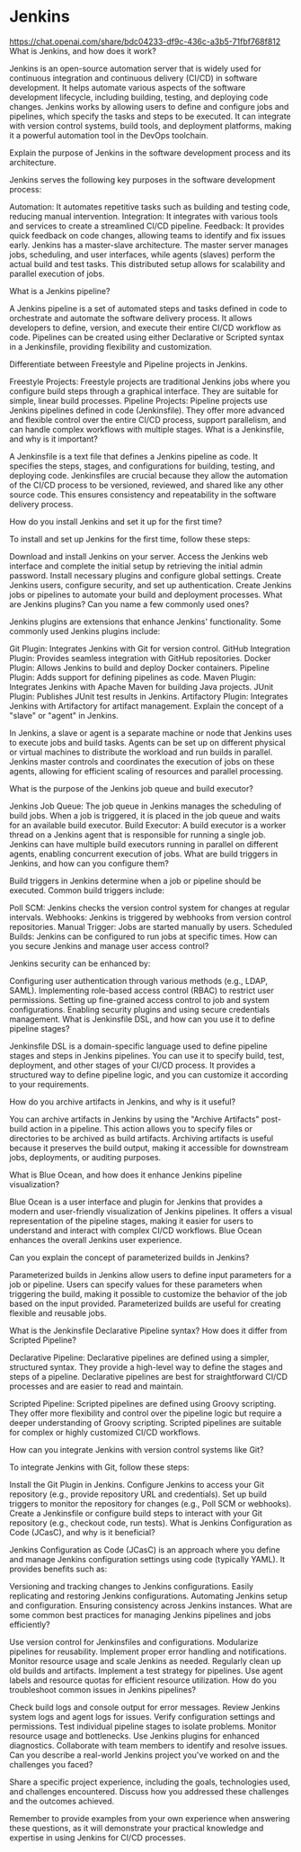 # Jenkins

https://chat.openai.com/share/bdc04233-df9c-436c-a3b5-71fbf768f812
What is Jenkins, and how does it work?

Jenkins is an open-source automation server that is widely used for continuous integration and continuous delivery (CI/CD) in software development. It helps automate various aspects of the software development lifecycle, including building, testing, and deploying code changes. Jenkins works by allowing users to define and configure jobs and pipelines, which specify the tasks and steps to be executed. It can integrate with version control systems, build tools, and deployment platforms, making it a powerful automation tool in the DevOps toolchain.

Explain the purpose of Jenkins in the software development process and its architecture.

Jenkins serves the following key purposes in the software development process:

Automation: It automates repetitive tasks such as building and testing code, reducing manual intervention.
Integration: It integrates with various tools and services to create a streamlined CI/CD pipeline.
Feedback: It provides quick feedback on code changes, allowing teams to identify and fix issues early.
Jenkins has a master-slave architecture. The master server manages jobs, scheduling, and user interfaces, while agents (slaves) perform the actual build and test tasks. This distributed setup allows for scalability and parallel execution of jobs.

What is a Jenkins pipeline?

A Jenkins pipeline is a set of automated steps and tasks defined in code to orchestrate and automate the software delivery process. It allows developers to define, version, and execute their entire CI/CD workflow as code. Pipelines can be created using either Declarative or Scripted syntax in a Jenkinsfile, providing flexibility and customization.

Differentiate between Freestyle and Pipeline projects in Jenkins.

Freestyle Projects: Freestyle projects are traditional Jenkins jobs where you configure build steps through a graphical interface. They are suitable for simple, linear build processes.
Pipeline Projects: Pipeline projects use Jenkins pipelines defined in code (Jenkinsfile). They offer more advanced and flexible control over the entire CI/CD process, support parallelism, and can handle complex workflows with multiple stages.
What is a Jenkinsfile, and why is it important?

A Jenkinsfile is a text file that defines a Jenkins pipeline as code. It specifies the steps, stages, and configurations for building, testing, and deploying code. Jenkinsfiles are crucial because they allow the automation of the CI/CD process to be versioned, reviewed, and shared like any other source code. This ensures consistency and repeatability in the software delivery process.

How do you install Jenkins and set it up for the first time?

To install and set up Jenkins for the first time, follow these steps:

Download and install Jenkins on your server.
Access the Jenkins web interface and complete the initial setup by retrieving the initial admin password.
Install necessary plugins and configure global settings.
Create Jenkins users, configure security, and set up authentication.
Create Jenkins jobs or pipelines to automate your build and deployment processes.
What are Jenkins plugins? Can you name a few commonly used ones?

Jenkins plugins are extensions that enhance Jenkins' functionality. Some commonly used Jenkins plugins include:

Git Plugin: Integrates Jenkins with Git for version control.
GitHub Integration Plugin: Provides seamless integration with GitHub repositories.
Docker Plugin: Allows Jenkins to build and deploy Docker containers.
Pipeline Plugin: Adds support for defining pipelines as code.
Maven Plugin: Integrates Jenkins with Apache Maven for building Java projects.
JUnit Plugin: Publishes JUnit test results in Jenkins.
Artifactory Plugin: Integrates Jenkins with Artifactory for artifact management.
Explain the concept of a "slave" or "agent" in Jenkins.

In Jenkins, a slave or agent is a separate machine or node that Jenkins uses to execute jobs and build tasks. Agents can be set up on different physical or virtual machines to distribute the workload and run builds in parallel. Jenkins master controls and coordinates the execution of jobs on these agents, allowing for efficient scaling of resources and parallel processing.

What is the purpose of the Jenkins job queue and build executor?

Jenkins Job Queue: The job queue in Jenkins manages the scheduling of build jobs. When a job is triggered, it is placed in the job queue and waits for an available build executor.
Build Executor: A build executor is a worker thread on a Jenkins agent that is responsible for running a single job. Jenkins can have multiple build executors running in parallel on different agents, enabling concurrent execution of jobs.
What are build triggers in Jenkins, and how can you configure them?

Build triggers in Jenkins determine when a job or pipeline should be executed. Common build triggers include:

Poll SCM: Jenkins checks the version control system for changes at regular intervals.
Webhooks: Jenkins is triggered by webhooks from version control repositories.
Manual Trigger: Jobs are started manually by users.
Scheduled Builds: Jenkins can be configured to run jobs at specific times.
How can you secure Jenkins and manage user access control?

Jenkins security can be enhanced by:

Configuring user authentication through various methods (e.g., LDAP, SAML).
Implementing role-based access control (RBAC) to restrict user permissions.
Setting up fine-grained access control to job and system configurations.
Enabling security plugins and using secure credentials management.
What is Jenkinsfile DSL, and how can you use it to define pipeline stages?

Jenkinsfile DSL is a domain-specific language used to define pipeline stages and steps in Jenkins pipelines. You can use it to specify build, test, deployment, and other stages of your CI/CD process. It provides a structured way to define pipeline logic, and you can customize it according to your requirements.

How do you archive artifacts in Jenkins, and why is it useful?

You can archive artifacts in Jenkins by using the "Archive Artifacts" post-build action in a pipeline. This action allows you to specify files or directories to be archived as build artifacts. Archiving artifacts is useful because it preserves the build output, making it accessible for downstream jobs, deployments, or auditing purposes.

What is Blue Ocean, and how does it enhance Jenkins pipeline visualization?

Blue Ocean is a user interface and plugin for Jenkins that provides a modern and user-friendly visualization of Jenkins pipelines. It offers a visual representation of the pipeline stages, making it easier for users to understand and interact with complex CI/CD workflows. Blue Ocean enhances the overall Jenkins user experience.

Can you explain the concept of parameterized builds in Jenkins?

Parameterized builds in Jenkins allow users to define input parameters for a job or pipeline. Users can specify values for these parameters when triggering the build, making it possible to customize the behavior of the job based on the input provided. Parameterized builds are useful for creating flexible and reusable jobs.

What is the Jenkinsfile Declarative Pipeline syntax? How does it differ from Scripted Pipeline?

Declarative Pipeline: Declarative pipelines are defined using a simpler, structured syntax. They provide a high-level way to define the stages and steps of a pipeline. Declarative pipelines are best for straightforward CI/CD processes and are easier to read and maintain.

Scripted Pipeline: Scripted pipelines are defined using Groovy scripting. They offer more flexibility and control over the pipeline logic but require a deeper understanding of Groovy scripting. Scripted pipelines are suitable for complex or highly customized CI/CD workflows.

How can you integrate Jenkins with version control systems like Git?

To integrate Jenkins with Git, follow these steps:

Install the Git Plugin in Jenkins.
Configure Jenkins to access your Git repository (e.g., provide repository URL and credentials).
Set up build triggers to monitor the repository for changes (e.g., Poll SCM or webhooks).
Create a Jenkinsfile or configure build steps to interact with your Git repository (e.g., checkout code, run tests).
What is Jenkins Configuration as Code (JCasC), and why is it beneficial?

Jenkins Configuration as Code (JCasC) is an approach where you define and manage Jenkins configuration settings using code (typically YAML). It provides benefits such as:

Versioning and tracking changes to Jenkins configurations.
Easily replicating and restoring Jenkins configurations.
Automating Jenkins setup and configuration.
Ensuring consistency across Jenkins instances.
What are some common best practices for managing Jenkins pipelines and jobs efficiently?

Use version control for Jenkinsfiles and configurations.
Modularize pipelines for reusability.
Implement proper error handling and notifications.
Monitor resource usage and scale Jenkins as needed.
Regularly clean up old builds and artifacts.
Implement a test strategy for pipelines.
Use agent labels and resource quotas for efficient resource utilization.
How do you troubleshoot common issues in Jenkins pipelines?

Check build logs and console output for error messages.
Review Jenkins system logs and agent logs for issues.
Verify configuration settings and permissions.
Test individual pipeline stages to isolate problems.
Monitor resource usage and bottlenecks.
Use Jenkins plugins for enhanced diagnostics.
Collaborate with team members to identify and resolve issues.
Can you describe a real-world Jenkins project you've worked on and the challenges you faced?

Share a specific project experience, including the goals, technologies used, and challenges encountered. Discuss how you addressed these challenges and the outcomes achieved.

Remember to provide examples from your own experience when answering these questions, as it will demonstrate your practical knowledge and expertise in using Jenkins for CI/CD processes.
